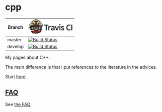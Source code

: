 # cpp

Branch|[![Travis CI logo](pics/TravisCI.png)](https://travis-ci.org)
---|---
master|[![Build Status](https://travis-ci.org/richelbilderbeek/cpp.svg?branch=master)](https://travis-ci.org/richelbilderbeek/cpp)
develop|[![Build Status](https://travis-ci.org/richelbilderbeek/cpp.svg?branch=develop)](https://travis-ci.org/richelbilderbeek/cpp)

My pages about C++.

The main difference is that I put references to the literature in the advices.

Start [here](content/Cpp.md).

## [FAQ](faq.md)

See [the FAQ](faq.md)

